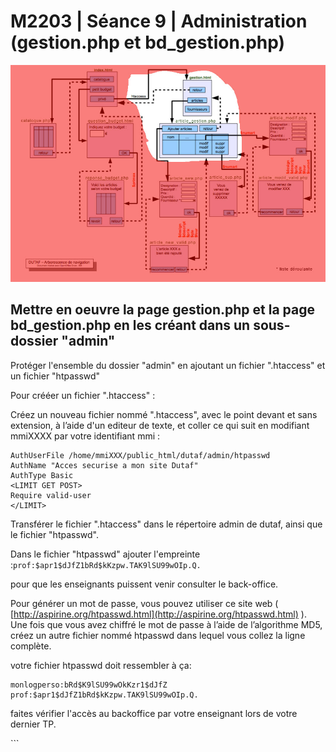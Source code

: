 # M2203 \| Séance 9 \| Administration \(gestion.php et bd\_gestion.php\)

![GitHub Logo](.gitbook/assets/seance10.jpg) 

## Mettre en oeuvre la page gestion.php et la page bd\_gestion.php en les créant dans un sous-dossier "admin"

Protéger l'ensemble du dossier "admin" en ajoutant un fichier ".htaccess" et un fichier "htpasswd"

Pour crééer un fichier ".htaccess" :

Créez un nouveau fichier nommé ".htaccess", avec le point devant et sans extension, à l’aide d'un editeur de texte, et coller ce qui suit en modifiant mmiXXXX par votre identifiant mmi :

```text
AuthUserFile /home/mmiXXX/public_html/dutaf/admin/htpasswd
AuthName "Acces securise a mon site Dutaf"
AuthType Basic
<LIMIT GET POST>
Require valid-user
</LIMIT>
```

Transférer le fichier ".htaccess" dans le répertoire admin de dutaf, ainsi que le fichier "htpasswd".

Dans le fichier "htpasswd" ajouter l'empreinte :`prof:$apr1$dJfZ1bRd$kKzpw.TAK9lSU99wOIp.Q.`

pour que les enseignants puissent venir consulter le back-office.

Pour générer un mot de passe, vous pouvez utiliser ce site web \( [http://aspirine.org/htpasswd.html](http://aspirine.org/htpasswd.html) \). Une fois que vous avez chiffré le mot de passe à l’aide de l’algorithme MD5, créez un autre fichier nommé htpasswd dans lequel vous collez la ligne complète.

votre fichier htpasswd doit ressembler à ça:

```text
monlogperso:bRd$K9lSU99wOkKzr1$dJfZ
prof:$apr1$dJfZ1bRd$kKzpw.TAK9lSU99wOIp.Q.
```

faites vérifier l'accès au backoffice par votre enseignant lors de votre dernier TP.

\`\`\`

